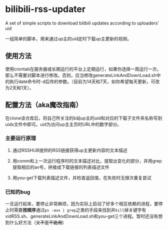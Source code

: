 # bilibili-rss-updater

A set of simple scripts to download bilibili updates according to uploaders' uid

一组简单的脚本，用来通过up主的uid定时下载up主更新的视频。

## 使用方法

使用crontab在服务器或长期运行的平台上定期运行，如果你选择一周运行一次，那么不需要对脚本进行修改。否则，应当修改generateLinkAndDownLoad.sh中的执行date命令时-d后传的参数。（目前为14天和7天，如你希望每天更新，可改为2天和1天）。

## 配置方法（aka魔改指南）

在clone该仓库后，将自己所关注的b站up主的uid和对应的下载子文件夹名称写到uids文件中即可。uid为访问up主主页时URL中的数字部分。

### 主要运行原理

1. 通过RSSHUB提供的RSS链接获得up主更新内容的文本描述

2. 用comm和上一次运行程序时的文本描述对比，提取出变化的部分，并用grep提取相应的av号，拼接成下载链接的列表描述文件

3. 用you-get下载列表描述文件，并检查返回值，在失败时无限次重复尝试

### 已知的bug

一旦运行起来，要停止非常麻烦，因为实际上启动了好多个相互依赖的进程，要停止时需要**按顺序**通过`ps -aux | grep`之类的手段来找到并`kill`掉关键字有vidRSS.sh、generateLinkAndDownLoad.sh和you-get三个进程。暂时还没有想到什么好方法（~~又不是不能用~~)
